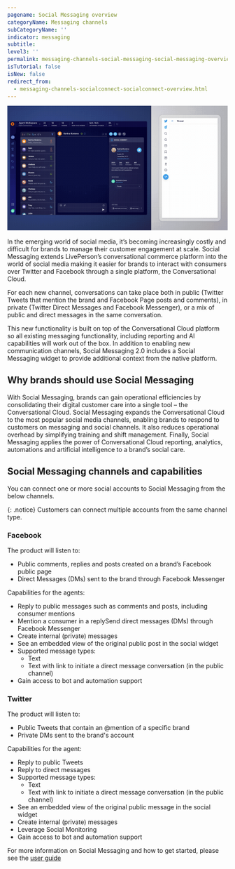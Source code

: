 ```yaml
---
pagename: Social Messaging overview
categoryName: Messaging channels
subCategoryName: ''
indicator: messaging
subtitle:
level3: ''
permalink: messaging-channels-social-messaging-social-messaging-overview.html
isTutorial: false
isNew: false
redirect_from:
  - messaging-channels-socialconnect-socialconnect-overview.html
---
```

![](img/socialconnect.gif)

In the emerging world of social media, it’s becoming increasingly costly and difficult for brands to manage their customer engagement at scale. Social Messaging extends LivePerson’s conversational commerce platform into the world of social media making it easier for brands to interact with consumers over Twitter and Facebook through a single platform, the Conversational Cloud.  

For each new channel, conversations can take place both in public (Twitter Tweets that mention the brand and Facebook Page posts and comments), in private (Twitter Direct Messages and Facebook Messenger), or a mix of public and direct messages in the same conversation.

This new functionality is built on top of the Conversational Cloud platform so all existing messaging functionality, including reporting and AI capabilities will work out of the box. In addition to enabling new communication channels, Social Messaging 2.0 includes a Social Messaging widget to provide additional context from the native platform.

## Why brands should use Social Messaging

With Social Messaging, brands can gain operational efficiencies by consolidating their digital customer care into a single tool – the Conversational Cloud. Social Messaging expands the Conversational Cloud to the most popular social media channels, enabling brands to respond to customers on messaging and social channels. It also reduces operational overhead by simplifying training and shift management. Finally, Social Messaging applies the power of Conversational Cloud reporting, analytics, automations and artificial intelligence to a brand’s social care.

## Social Messaging channels and capabilities

You can connect one or more social accounts to Social Messaging from the below channels.

{: .notice}
Customers can connect multiple accounts from the same channel type.

### Facebook

The product will listen to:
* Public comments, replies and posts created on a brand’s Facebook public page
* Direct Messages (DMs) sent to the brand through Facebook Messenger

Capabilities for the agents:
* Reply to public messages such as comments and posts, including consumer mentions
* Mention a consumer in a replySend direct messages (DMs) through Facebook Messenger
* Create internal (private) messages
* See an embedded view of the original public post in the social widget
* Supported message types: 
  * Text
  * Text with link to initiate a direct message conversation (in the public channel)
* Gain access to bot and automation support


### Twitter

The product will listen to:

* Public Tweets that contain an @mention of a specific brand
* Private DMs sent to the brand's account

Capabilities for the agent:
* Reply to public Tweets
* Reply to direct messages
* Supported message types: 
  * Text
  * Text with link to initiate a direct message conversation (in the public channel)
* See an embedded view of the original public message in the social widget
* Create internal (private) messages
* Leverage Social Monitoring 
* Gain access to bot and automation support


For more information on Social Messaging and how to get started, please see the [user guide](messaging-channels-social-messaging-social-messaging-user-guide.html)

